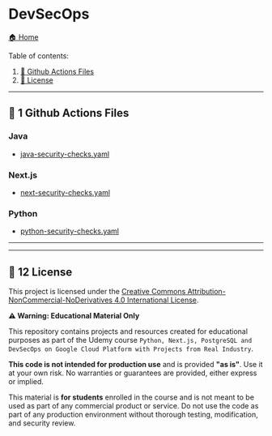# DevSecOps

[🏠 Home](../)




Table of contents:
1. [🚀 Github Actions Files](#-1-learning-objectives-for-versions-tracker)
2. [📜 License](#-12-license)

---

## 🚀 1 Github Actions Files

### Java

* [java-security-checks.yaml](java/.github/workflows/java-security-checks.yaml)


### Next.js

* [next-security-checks.yaml](next/.github/workflows/next-security-checks.yaml)

### Python

* [python-security-checks.yaml](java/.github/workflows/python-security-checks.yaml)

---


---

## 📜 12 License


This project is licensed under the
[Creative Commons Attribution-NonCommercial-NoDerivatives 4.0 International License](https://creativecommons.org/licenses/by-nc-nd/4.0/).

**⚠️ Warning: Educational Material Only**

This repository contains projects and resources created for educational purposes as part of the Udemy course 
`Python, Next.js, PostgreSQL and DevSecOps on Google Cloud Platform with Projects from Real Industry`.

**This code is not intended for production use** and is provided **"as is"**. 
Use it at your own risk. No warranties or guarantees are provided, either express or implied. 

This material is **for students** enrolled in the course and is not meant to be used as part of any commercial product or service. 
Do not use the code as part of any production environment without thorough testing, modification, and security review.

